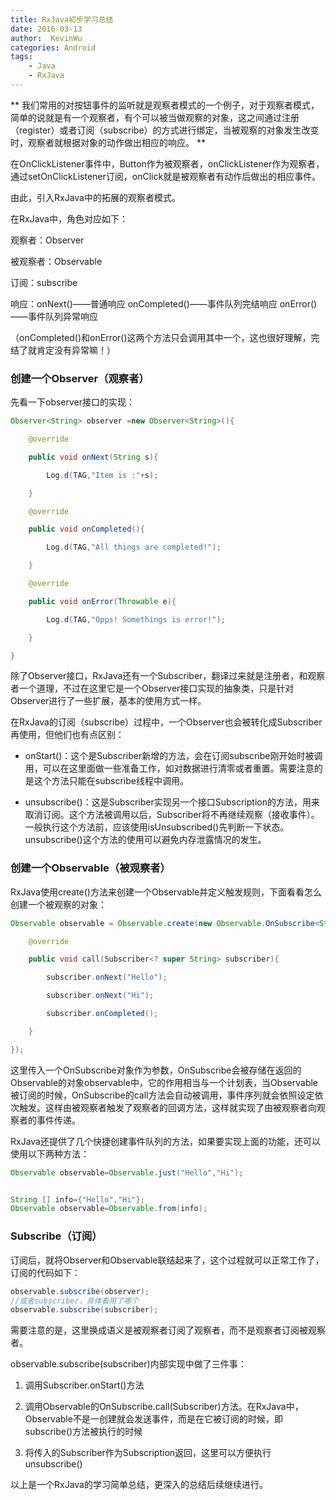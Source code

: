 ```yaml
---
title: RxJava初步学习总结
date: 2016-03-13
author:  KevinWu
categories: Android
tags: 
	- Java 
	- RxJava
---
```

** 我们常用的对按钮事件的监听就是观察者模式的一个例子，对于观察者模式，简单的说就是有一个观察者，有个可以被当做观察的对象，这之间通过注册（register）或者订阅（subscribe）的方式进行绑定，当被观察的对象发生改变时，观察者就根据对象的动作做出相应的响应。 **

在OnClickListener事件中，Button作为被观察者，onClickListener作为观察者，通过setOnClickListener订阅，onClick就是被观察者有动作后做出的相应事件。
<!--more-->


由此，引入RxJava中的拓展的观察者模式。

在RxJava中，角色对应如下：

观察者：Observer

被观察者：Observable

订阅：subscribe

响应：onNext()——普通响应
onCompleted()——事件队列完结响应
onError()——事件队列异常响应

（onCompleted()和onError()这两个方法只会调用其中一个，这也很好理解，完结了就肯定没有异常嘛！）



### 创建一个Observer（观察者）

先看一下observer接口的实现：

``` java
Observer<String> observer =new Observer<String>(){

    @override

    public void onNext(String s){

        Log.d(TAG,"Item is :"+s);

    }

    @override

    public void onCompleted(){

        Log.d(TAG,"All things are completed!");

    }    

    @override

    public void onError(Throwable e){

        Log.d(TAG,"Opps! Somethings is error!");

    }

}
```

除了Observer接口，RxJava还有一个Subscriber，翻译过来就是注册者，和观察者一个道理，不过在这里它是一个Observer接口实现的抽象类，只是针对Observer进行了一些扩展，基本的使用方式一样。



在RxJava的订阅（subscribe）过程中，一个Observer也会被转化成Subscriber再使用，但他们也有点区别：

* onStart()：这个是Subscriber新增的方法，会在订阅subscribe刚开始时被调用，可以在这里面做一些准备工作，如对数据进行清零或者重置。需要注意的是这个方法只能在subscribe线程中调用。



* unsubscribe()：这是Subscriber实现另一个接口Subscription的方法，用来取消订阅。这个方法被调用以后，Subscriber将不再继续观察（接收事件）。一般执行这个方法前，应该使用isUnsubscribed()先判断一下状态。unsubscribe()这个方法的使用可以避免内存泄露情况的发生。



### 创建一个Observable（被观察者）

RxJava使用create()方法来创建一个Observable并定义触发规则，下面看看怎么创建一个被观察的对象：

``` java
Observable observable = Observable.create(new Observable.OnSubscribe<String>(){

    @override

    public void call(Subscriber<? super String> subscriber){

        subscriber.onNext("Hello");

        subscriber.onNext("Hi");

        subscriber.onCompleted();

    }

});
```

这里传入一个OnSubscribe对象作为参数，OnSubscribe会被存储在返回的Observable的对象observable中，它的作用相当与一个计划表，当Observable被订阅的时候，OnSubscribe的call方法会自动被调用，事件序列就会依照设定依次触发。这样由被观察者触发了观察者的回调方法，这样就实现了由被观察者向观察者的事件传递。

RxJava还提供了几个快捷创建事件队列的方法，如果要实现上面的功能，还可以使用以下两种方法：

``` java 
Observable observable=Observable.just("Hello","Hi");
```



``` java

String [] info={"Hello","Hi"};
Observable observable=Observable.from(info);
```
### Subscribe（订阅）

订阅后，就将Observer和Observable联结起来了，这个过程就可以正常工作了，订阅的代码如下：

``` java
observable.subscribe(observer);
//或者subscriber，具体看用了哪个
observable.subscribe(subscriber);
```

需要注意的是，这里换成语义是被观察者订阅了观察者，而不是观察者订阅被观察者。



observable.subscribe(subscriber)内部实现中做了三件事：

1. 调用Subscriber.onStart()方法

2. 调用Observable的OnSubscribe.call(Subscriber)方法。在RxJava中，Observable不是一创建就会发送事件，而是在它被订阅的时候，即subscribe()方法被执行的时候

3. 将传入的Subscriber作为Subscription返回，这里可以方便执行unsubscribe()



以上是一个RxJava的学习简单总结，更深入的总结后续继续进行。











